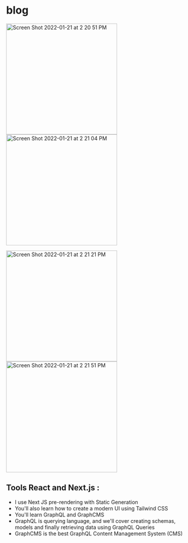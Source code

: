 # blog
<p float="right">
<img width="300" alt="Screen Shot 2022-01-21 at 2 20 51 PM" src="https://user-images.githubusercontent.com/87446059/150590998-ac8d008f-52b9-4a3a-9091-b9e5d8a28a77.png">
<img width="300" alt="Screen Shot 2022-01-21 at 2 21 04 PM" src="https://user-images.githubusercontent.com/87446059/150591001-2990f75a-bc63-4753-89fe-e9f6fef2efad.png">
</p>
<p float="right">
<img width="300" alt="Screen Shot 2022-01-21 at 2 21 21 PM" src="https://user-images.githubusercontent.com/87446059/150591005-d3b1a7c3-9951-4440-b072-e80fc04596fa.png">
<img width="300" alt="Screen Shot 2022-01-21 at 2 21 51 PM" src="https://user-images.githubusercontent.com/87446059/150591012-436eba06-8dd8-43b4-bbc6-67484a9ad046.png">
</p>

## Tools React and Next.js : 
- I use Next JS pre-rendering with Static Generation 
- You'll also learn how to create a modern UI using Tailwind CSS
- You'll learn GraphQL and GraphCMS
- GraphQL is querying language, and we'll cover creating schemas, models and finally retrieving data using GraphQL Queries
- GraphCMS is the best GraphQL Content Management System (CMS)
